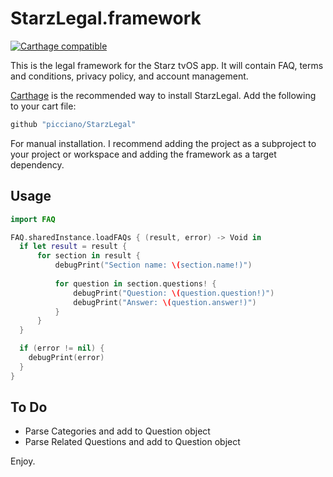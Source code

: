 # StarzLegal.framework

[![Carthage compatible](https://img.shields.io/badge/Carthage-compatible-4BC51D.svg?style=flat)](https://github.com/Carthage/Carthage)

This is the legal framework for the Starz tvOS app. It will contain FAQ, terms and conditions, privacy policy, and account management.

[Carthage](https://github.com/picciano/StarzLegal) is the recommended way to install StarzLegal. Add the following to your cart file:

``` ruby
github "picciano/StarzLegal"
```

For manual installation. I recommend adding the project as a subproject to your project or workspace and adding the framework as a target dependency.

## Usage

```swift
import FAQ

FAQ.sharedInstance.loadFAQs { (result, error) -> Void in
  if let result = result {
      for section in result {
          debugPrint("Section name: \(section.name!)")
          
          for question in section.questions! {
              debugPrint("Question: \(question.question!)")
              debugPrint("Answer: \(question.answer!)")
          }
      }
  }

  if (error != nil) {
    debugPrint(error)
  }
}
```

## To Do

* Parse Categories and add to Question object
* Parse Related Questions and add to Question object

Enjoy.
